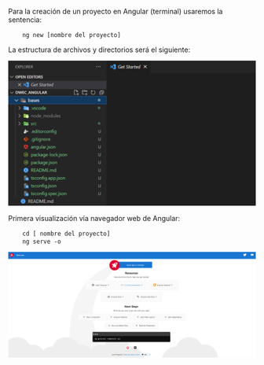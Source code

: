 Para la creación de un proyecto en Angular (terminal) usaremos la sentencia:

```
    ng new [nombre del proyecto]
```

La estructura de archivos y directorios será el siguiente:

![Estructura](/md/img/2.1_1.PNG)

Primera visualización vía navegador web de Angular:

```
    cd [ nombre del proyecto]
    ng serve -o
```

![Visualización](/md/img/2.1_2.png)
